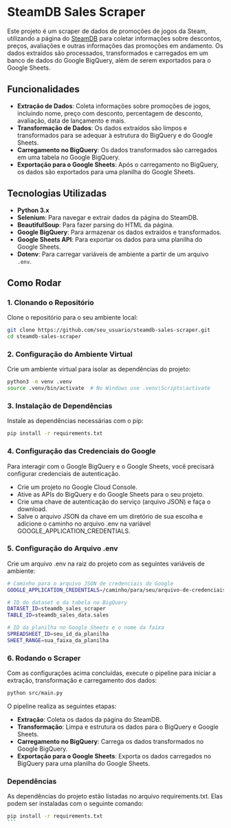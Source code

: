 # SteamDB Sales Scraper

Este projeto é um scraper de dados de promoções de jogos da Steam, utilizando a página do [SteamDB](https://steamdb.info/sales/) para coletar informações sobre descontos, preços, avaliações e outras informações das promoções em andamento. Os dados extraídos são processados, transformados e carregados em um banco de dados do Google BigQuery, além de serem exportados para o Google Sheets.

## Funcionalidades

- **Extração de Dados**: Coleta informações sobre promoções de jogos, incluindo nome, preço com desconto, percentagem de desconto, avaliação, data de lançamento e mais.
- **Transformação de Dados**: Os dados extraídos são limpos e transformados para se adequar à estrutura do BigQuery e do Google Sheets.
- **Carregamento no BigQuery**: Os dados transformados são carregados em uma tabela no Google BigQuery.
- **Exportação para o Google Sheets**: Após o carregamento no BigQuery, os dados são exportados para uma planilha do Google Sheets.

## Tecnologias Utilizadas

- **Python 3.x**
- **Selenium**: Para navegar e extrair dados da página do SteamDB.
- **BeautifulSoup**: Para fazer parsing do HTML da página.
- **Google BigQuery**: Para armazenar os dados extraídos e transformados.
- **Google Sheets API**: Para exportar os dados para uma planilha do Google Sheets.
- **Dotenv**: Para carregar variáveis de ambiente a partir de um arquivo `.env`.

## Como Rodar

### 1. Clonando o Repositório

Clone o repositório para o seu ambiente local:

```bash
git clone https://github.com/seu_usuario/steamdb-sales-scraper.git
cd steamdb-sales-scraper
```

### 2. Configuração do Ambiente Virtual

Crie um ambiente virtual para isolar as dependências do projeto:

```bash
python3 -m venv .venv
source .venv/bin/activate  # No Windows use .venv\Scripts\activate
```

### 3. Instalação de Dependências

Instale as dependências necessárias com o pip:

```bash
pip install -r requirements.txt
```

### 4. Configuração das Credenciais do Google

Para interagir com o Google BigQuery e o Google Sheets, você precisará configurar credenciais de autenticação.

- Crie um projeto no Google Cloud Console.
- Ative as APIs do BigQuery e do Google Sheets para o seu projeto.
- Crie uma chave de autenticação do serviço (arquivo JSON) e faça o download.
- Salve o arquivo JSON da chave em um diretório de sua escolha e adicione o caminho no arquivo .env na variável GOOGLE_APPLICATION_CREDENTIALS.

### 5. Configuração do Arquivo .env

Crie um arquivo .env na raiz do projeto com as seguintes variáveis de ambiente:

```bash
# Caminho para o arquivo JSON de credenciais do Google
GOOGLE_APPLICATION_CREDENTIALS=/caminho/para/seu/arquivo-de-credenciais.json

# ID do dataset e da tabela no BigQuery
DATASET_ID=steamdb_sales_scraper
TABLE_ID=steamdb_sales_data.sales

# ID da planilha no Google Sheets e o nome da faixa
SPREADSHEET_ID=seu_id_da_planilha
SHEET_RANGE=sua_faixa_da_planilha
```

### 6. Rodando o Scraper

Com as configurações acima concluídas, execute o pipeline para iniciar a extração, transformação e carregamento dos dados:

```bash
python src/main.py
```
O pipeline realiza as seguintes etapas:

- **Extração**: Coleta os dados da página do SteamDB.
- **Transformação**: Limpa e estrutura os dados para o BigQuery e Google Sheets.
- **Carregamento no BigQuery**: Carrega os dados transformados no Google BigQuery.
- **Exportação para o Google Sheets**: Exporta os dados carregados no BigQuery para uma planilha do Google Sheets.


### Dependências

As dependências do projeto estão listadas no arquivo requirements.txt. Elas podem ser instaladas com o seguinte comando:

````bash
pip install -r requirements.txt
```







